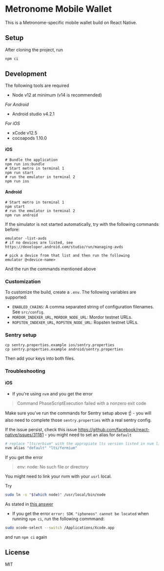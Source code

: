 # Metronome Mobile Wallet

This is a Metronome-specific mobile wallet build on React Native.

## Setup

After cloning the project, run

```sh
npm ci
```

## Development

The following tools are required

- Node v12 at minimum (v14 is recommended)

*For Android*
- Android studio v4.2.1

*For iOS*
- xCode v12.5
- cocoapods 1.10.0

#### iOS

```shell
# Bundle the application
npm run ios:bundle
# Start metro in terminal 1
npm run start 
# run the emulator in terminal 2
npm run ios
```

#### Android

```shell
# Start metro in terminal 1
npm start
# run the emulator in terminal 2
npm run android
```

If the simulator is not started automatically, try with the following commands before:

```shell
emulator -list-avds
# if no devices are listed, see https://developer.android.com/studio/run/managing-avds

# pick a device from that list and then run the following
emulator @<device-name>
```

And the run the commands mentioned above

### Customization

To customize the build, create a `.env`. The following variables are supported:

- `ENABLED_CHAINS`: A comma separated string of configuration filenames. See `src/config`.
- `MORDOR_INDEXER_URL`, `MORDOR_NODE_URL`: Mordor testnet URLs.
- `ROPSTEN_INDEXER_URL`, `ROPSTEN_NODE_URL`: Ropsten testnet URLs.

### Sentry setup

```shell
cp sentry.properties.example ios/sentry.properties
cp sentry.properties.example android/sentry.properties
```

Then add your keys into both files.

### Troubleshooting

#### iOS

- If you're using `nvm` and you get the error 
> Command PhaseScriptExecution failed with a nonzero exit code

Make sure you've run the commands for Sentry setup above :point_up: - you will also need to complete those `sentry.properties` with a real sentry config. 

If the issue persist, check this issue https://github.com/facebook/react-native/issues/31181 - you might need to set an alias for `default`

```sh
# replace "lts/erbium" with the appropiate lts version listed in nvm list
nvm alias "default" "lts/fermium"
```
If you get the error

> env: node: No such file or directory

You might need to link your nvm with your `usrl` local. 

Try
```sh
sudo ln -s "$(which node)" /usr/local/bin/node 
````

As stated in [this answer](https://stackoverflow.com/a/66874780/1437934)


- If you get the error `error: SDK "iphoneos" cannot be located` when running `npm ci`, run the following commmand:

```sh
sudo xcode-select --switch /Applications/Xcode.app
```

and run `npm ci` again

## License

MIT
